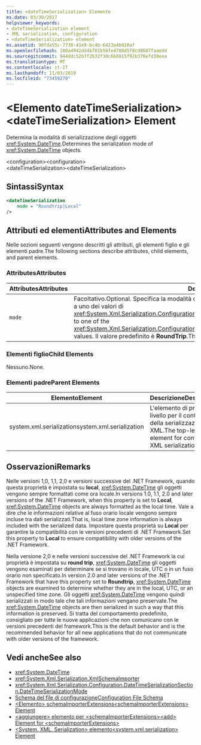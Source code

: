 ```yaml
---
title: <dateTimeSerialization> Elemento
ms.date: 03/30/2017
helpviewer_keywords:
- dateTimeSerialization element
- XML serialization, configuration
- <dateTimeSerialization> element
ms.assetid: 90fda55c-7730-41e9-bc4b-6423a4b920af
ms.openlocfilehash: 180a4942dd4b701b56fe4788d5f8cd8607faaedd
ms.sourcegitcommit: 944ddc52b7f2632f30c668815f92b378efd38eea
ms.translationtype: MT
ms.contentlocale: it-IT
ms.lasthandoff: 11/03/2019
ms.locfileid: "73459270"
---
```

# <a name="datetimeserialization-element"></a><span data-ttu-id="24226-102">\<Elemento dateTimeSerialization></span><span class="sxs-lookup"><span data-stu-id="24226-102">\<dateTimeSerialization> Element</span></span>
<span data-ttu-id="24226-103">Determina la modalità di serializzazione degli oggetti <xref:System.DateTime>.</span><span class="sxs-lookup"><span data-stu-id="24226-103">Determines the serialization mode of <xref:System.DateTime> objects.</span></span>  
  
 <span data-ttu-id="24226-104">\<configuration></span><span class="sxs-lookup"><span data-stu-id="24226-104">\<configuration></span></span>  
<span data-ttu-id="24226-105">\<dateTimeSerialization></span><span class="sxs-lookup"><span data-stu-id="24226-105">\<dateTimeSerialization></span></span>  
  
## <a name="syntax"></a><span data-ttu-id="24226-106">Sintassi</span><span class="sxs-lookup"><span data-stu-id="24226-106">Syntax</span></span>  
  
```xml  
<dateTimeSerialization  
    mode = "Roundtrip|Local"  
/>  
```  
  
## <a name="attributes-and-elements"></a><span data-ttu-id="24226-107">Attributi ed elementi</span><span class="sxs-lookup"><span data-stu-id="24226-107">Attributes and Elements</span></span>  
 <span data-ttu-id="24226-108">Nelle sezioni seguenti vengono descritti gli attributi, gli elementi figlio e gli elementi padre.</span><span class="sxs-lookup"><span data-stu-id="24226-108">The following sections describe attributes, child elements, and parent elements.</span></span>  
  
### <a name="attributes"></a><span data-ttu-id="24226-109">Attributes</span><span class="sxs-lookup"><span data-stu-id="24226-109">Attributes</span></span>  
  
|<span data-ttu-id="24226-110">Attributes</span><span class="sxs-lookup"><span data-stu-id="24226-110">Attributes</span></span>|<span data-ttu-id="24226-111">Description</span><span class="sxs-lookup"><span data-stu-id="24226-111">Description</span></span>|  
|----------------|-----------------|  
|`mode`|<span data-ttu-id="24226-112">Facoltativo.</span><span class="sxs-lookup"><span data-stu-id="24226-112">Optional.</span></span> <span data-ttu-id="24226-113">Specifica la modalità di serializzazione.</span><span class="sxs-lookup"><span data-stu-id="24226-113">Specifies the serialization mode.</span></span> <span data-ttu-id="24226-114">Impostarlo a uno dei valori di <xref:System.Xml.Serialization.Configuration.DateTimeSerializationSection.DateTimeSerializationMode>.</span><span class="sxs-lookup"><span data-stu-id="24226-114">Set to one of the <xref:System.Xml.Serialization.Configuration.DateTimeSerializationSection.DateTimeSerializationMode> values.</span></span> <span data-ttu-id="24226-115">Il valore predefinito è **RoundTrip**.</span><span class="sxs-lookup"><span data-stu-id="24226-115">The default is **RoundTrip**.</span></span>|  
  
### <a name="child-elements"></a><span data-ttu-id="24226-116">Elementi figlio</span><span class="sxs-lookup"><span data-stu-id="24226-116">Child Elements</span></span>  
 <span data-ttu-id="24226-117">Nessuno.</span><span class="sxs-lookup"><span data-stu-id="24226-117">None.</span></span>  
  
### <a name="parent-elements"></a><span data-ttu-id="24226-118">Elementi padre</span><span class="sxs-lookup"><span data-stu-id="24226-118">Parent Elements</span></span>  
  
|<span data-ttu-id="24226-119">Elemento</span><span class="sxs-lookup"><span data-stu-id="24226-119">Element</span></span>|<span data-ttu-id="24226-120">Descrizione</span><span class="sxs-lookup"><span data-stu-id="24226-120">Description</span></span>|  
|-------------|-----------------|  
|<span data-ttu-id="24226-121">system.xml.serialization</span><span class="sxs-lookup"><span data-stu-id="24226-121">system.xml.serialization</span></span>|<span data-ttu-id="24226-122">L'elemento di primo livello per il controllo della serializzazione XML.</span><span class="sxs-lookup"><span data-stu-id="24226-122">The top-level element for controlling XML serialization.</span></span>|  
  
## <a name="remarks"></a><span data-ttu-id="24226-123">Osservazioni</span><span class="sxs-lookup"><span data-stu-id="24226-123">Remarks</span></span>  
 <span data-ttu-id="24226-124">Nelle versioni 1,0, 1,1, 2,0 e versioni successive del .NET Framework, quando questa proprietà è impostata su **local**, <xref:System.DateTime> gli oggetti vengono sempre formattati come ora locale.</span><span class="sxs-lookup"><span data-stu-id="24226-124">In versions 1.0, 1.1, 2.0 and later versions of the .NET Framework, when this property is set to **Local**, <xref:System.DateTime> objects are always formatted as the local time.</span></span> <span data-ttu-id="24226-125">Vale a dire che le informazioni relative al fuso orario locale vengono sempre incluse tra dati serializzati.</span><span class="sxs-lookup"><span data-stu-id="24226-125">That is, local time zone information is always included with the serialized data.</span></span> <span data-ttu-id="24226-126">Impostare questa proprietà su **Local** per garantire la compatibilità con le versioni precedenti di .NET Framework.</span><span class="sxs-lookup"><span data-stu-id="24226-126">Set this property to **Local** to ensure compatibility with older versions of the .NET Framework.</span></span>  
  
 <span data-ttu-id="24226-127">Nella versione 2,0 e nelle versioni successive del .NET Framework la cui proprietà è impostata su **round trip**, <xref:System.DateTime> gli oggetti vengono esaminati per determinare se si trovano in locale, UTC o in un fuso orario non specificato.</span><span class="sxs-lookup"><span data-stu-id="24226-127">In version 2.0 and later versions of the .NET Framework that have this property set to **Roundtrip**, <xref:System.DateTime> objects are examined to determine whether they are in the local, UTC, or an unspecified time zone.</span></span> <span data-ttu-id="24226-128">Gli oggetti <xref:System.DateTime> vengono quindi serializzati in modo tale che tali informazioni vengano preservate.</span><span class="sxs-lookup"><span data-stu-id="24226-128">The <xref:System.DateTime> objects are then serialized in such a way that this information is preserved.</span></span> <span data-ttu-id="24226-129">Si tratta del comportamento predefinito, consigliato per tutte le nuove applicazioni che non comunicano con le versioni precedenti del framework.</span><span class="sxs-lookup"><span data-stu-id="24226-129">This is the default behavior and is the recommended behavior for all new applications that do not communicate with older versions of the framework.</span></span>  
  
## <a name="see-also"></a><span data-ttu-id="24226-130">Vedi anche</span><span class="sxs-lookup"><span data-stu-id="24226-130">See also</span></span>

- <xref:System.DateTime>
- <xref:System.Xml.Serialization.XmlSchemaImporter>
- <xref:System.Xml.Serialization.Configuration.DateTimeSerializationSection.DateTimeSerializationMode>
- [<span data-ttu-id="24226-131">Schema del file di configurazione</span><span class="sxs-lookup"><span data-stu-id="24226-131">Configuration File Schema</span></span>](../../../docs/framework/configure-apps/file-schema/index.md)
- [<span data-ttu-id="24226-132">\<Elemento> schemaImporterExtensions</span><span class="sxs-lookup"><span data-stu-id="24226-132">\<schemaImporterExtensions> Element</span></span>](../../../docs/standard/serialization/schemaimporterextensions-element.md)
- [<span data-ttu-id="24226-133">\<aggiungere> elemento per \<schemaImporterExtensions></span><span class="sxs-lookup"><span data-stu-id="24226-133">\<add> Element for \<schemaImporterExtensions></span></span>](../../../docs/standard/serialization/add-element-for-schemaimporterextensions.md)
- [<span data-ttu-id="24226-134">\<System. XML. Serialization> elemento</span><span class="sxs-lookup"><span data-stu-id="24226-134">\<system.xml.serialization> Element</span></span>](../../../docs/standard/serialization/system-xml-serialization-element.md)
